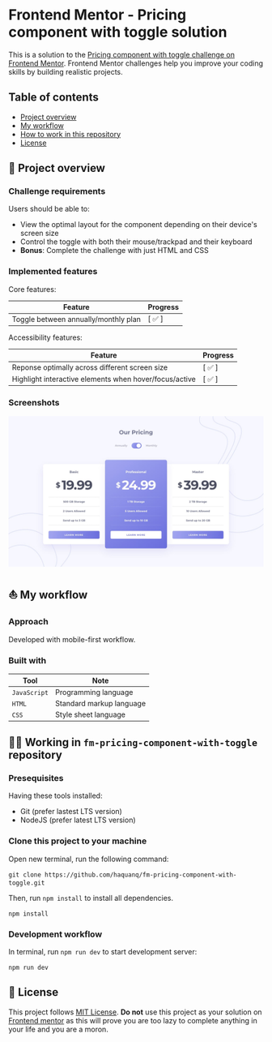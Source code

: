 # Frontend Mentor - Pricing component with toggle solution

This is a solution to the [Pricing component with toggle challenge on Frontend Mentor](https://www.frontendmentor.io/challenges/pricing-component-with-toggle-8vPwRMIC). Frontend Mentor challenges help you improve your coding skills by building realistic projects.

## Table of contents

- [Project overview](#rocket-project-overview)
- [My workflow](#boat-my-workflow)
- [How to work in this repository](#astronaut-how-to-work-in-this-repository)
- [License](#page_with_curl-license)

## :rocket: Project overview

### Challenge requirements

Users should be able to:

- View the optimal layout for the component depending on their device's screen size
- Control the toggle with both their mouse/trackpad and their keyboard
- **Bonus**: Complete the challenge with just HTML and CSS

### Implemented features

Core features:

| Feature                              | Progress               |
| ------------------------------------ | ---------------------- |
| Toggle between annually/monthly plan | [ :white_check_mark: ] |

Accessibility features:

| Feature                                                | Progress               |
| ------------------------------------------------------ | ---------------------- |
| Reponse optimally across different screen size         | [ :white_check_mark: ] |
| Highlight interactive elements when hover/focus/active | [ :white_check_mark: ] |

### Screenshots

![](./.docs/design/desktop-design-monthly.jpg)

## :boat: My workflow

### Approach

Developed with mobile-first workflow.

### Built with

| Tool         | Note                     |
| ------------ | ------------------------ |
| `JavaScript` | Programming language     |
| `HTML`       | Standard markup language |
| `CSS`        | Style sheet language     |

## :astronaut: Working in `fm-pricing-component-with-toggle` repository

### Presequisites

Having these tools installed:

- Git (prefer lastest LTS version)
- NodeJS (prefer latest LTS version)

### Clone this project to your machine

Open new terminal, run the following command:

```
git clone https://github.com/haquanq/fm-pricing-component-with-toggle.git
```

Then, run `npm install` to install all dependencies.

```
npm install
```

### Development workflow

In terminal, run `npm run dev` to start development server:

```
npm run dev
```

## :page_with_curl: License

This project follows [MIT License](./LICENSE). **Do not** use this project as your solution on [Frontend mentor](https://www.frontendmentor.io/solutions) as this will prove you are too lazy to complete anything in your life and you are a moron.
